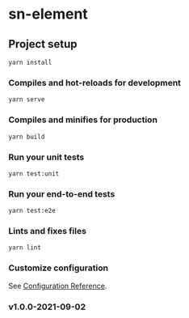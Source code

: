 <!--
 * @Author: your name
 * @Date: 2020-11-25 10:37:09
 * @LastEditTime: 2021-09-02 16:20:47
 * @LastEditors: Please set LastEditors
 * @Description: In User Settings Edit
 * @FilePath: \sn-element\README.md
-->
# sn-element

## Project setup
```
yarn install
```

### Compiles and hot-reloads for development
```
yarn serve
```

### Compiles and minifies for production
```
yarn build
```

### Run your unit tests
```
yarn test:unit
```

### Run your end-to-end tests
```
yarn test:e2e
```

### Lints and fixes files

```
yarn lint
```

### Customize configuration

See [Configuration Reference](https://cli.vuejs.org/config/).

### v1.0.0-2021-09-02
